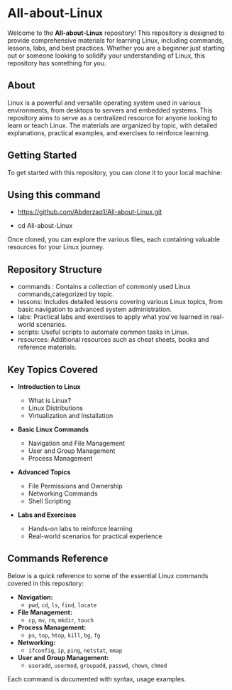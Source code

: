 # All-about-Linux

Welcome to the **All-about-Linux** 
repository! This repository is designed to
provide comprehensive materials for 
learning Linux, including commands, 
lessons, labs, and best practices. Whether
you are a beginner just starting out or 
someone looking to solidify your 
understanding of Linux, this repository 
has something for you.

## About

Linux is a powerful and versatile 
operating system used in various 
environments, from desktops to servers and
embedded systems. This repository aims to
serve as a centralized resource for anyone
looking to learn or teach Linux. The 
materials are organized by topic, with 
detailed explanations, practical examples,
and exercises to reinforce learning.

## Getting Started

To get started with this repository, you 
can clone it to your local machine:

## Using this command 
- https://github.com/Abderzaq1/All-about-Linux.git

- cd All-about-Linux

Once cloned, you can explore the various 
files, each containing valuable resources
for your Linux journey.

## Repository Structure

- commands : Contains a collection of
  commonly used Linux commands,categorized
  by topic.
- lessons: Includes detailed lessons
covering various Linux topics, from basic
 navigation to advanced system
administration.
- labs: Practical labs and exercises to
  apply what you've learned in real-world
   scenarios.
- scripts: Useful scripts to automate
  common tasks in Linux.
- resources: Additional resources such as
   cheat sheets, books and reference
  materials.

## Key Topics Covered

- **Introduction to Linux**
  - What is Linux?
  - Linux Distributions
  - Virtualization and Installation

- **Basic Linux Commands**
  - Navigation and File Management
  - User and Group Management
  - Process Management
    
- **Advanced Topics**
  - File Permissions and Ownership
  - Networking Commands
  - Shell Scripting

- **Labs and Exercises**
  - Hands-on labs to reinforce learning
  - Real-world scenarios for practical
    experience

## Commands Reference

Below is a quick reference to some of the
essential Linux commands covered in this 
repository:

- **Navigation:**
  - `pwd`, `cd`, `ls`, `find`, `locate`
- **File Management:**
  - `cp`, `mv`, `rm`, `mkdir`, `touch`
- **Process Management:**
  - `ps`, `top`, `htop`, `kill`, `bg`,
    `fg`
- **Networking:**
  - `ifconfig`, `ip`, `ping`, `netstat`,
    `nmap`
- **User and Group Management:**
  - `useradd`, `usermod`, `groupadd`,
    `passwd`, `chown`, `chmod`
  
Each command is documented with syntax,
usage examples.
